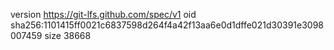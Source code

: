 version https://git-lfs.github.com/spec/v1
oid sha256:1101415ff0021c6837598d264f4a42f13aa6e0d1dffe021d30391e3098007459
size 38668
